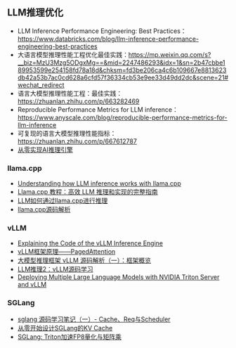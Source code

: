


## LLM推理优化


- LLM Inference Performance Engineering: Best Practices：https://www.databricks.com/blog/llm-inference-performance-engineering-best-practices
- 大语言模型推理性能工程优化最佳实践：https://mp.weixin.qq.com/s?__biz=MzU3Mzg5ODgxMg==&mid=2247486293&idx=1&sn=2b47cbbe189953599e254158fd78a18d&chksm=fd3be206ca4c6b109667e8813623db42a53b7ac0cd628a6cfd57f36334cb53e9ee33d49dd2dc&scene=21#wechat_redirect
- 语言大模型推理性能工程：最佳实践：https://zhuanlan.zhihu.com/p/663282469
- Reproducible Performance Metrics for LLM inference：https://www.anyscale.com/blog/reproducible-performance-metrics-for-llm-inference
- 可复现的语言大模型推理性能指标：https://zhuanlan.zhihu.com/p/667612787
- [从零实现AI推理引擎](https://www.zhihu.com/column/c_1760127081235820544)




### llama.cpp

- [Understanding how LLM inference works with llama.cpp](https://www.omrimallis.com/posts/understanding-how-llm-inference-works-with-llama-cpp/)
- [Llama.cpp 教程：高效 LLM 推理和实现的完整指南](https://blog.csdn.net/weixin_41863029/article/details/139456502)
- [LLM如何通过llama.cpp进行推理](https://blog.csdn.net/Blaze_bxh/article/details/137054444)
- [llama.cpp源码解析](https://mp.weixin.qq.com/s?__biz=MzA4MjY4NTk0NQ==&mid=2247519554&idx=1&sn=c619e9907fb515e88b6265cf7017b726&chksm=9f8337d4a8f4bec27c755148f904668a46c85322e6ba31bc6b0286887bbb30f8a24a49d2d918&mpshare=1&scene=23&srcid=1107jzAJDvx0GcmHJO92iIcA&sharer_shareinfo=3dc56c7e8fdbf855398ab67e34dfb5c7&sharer_shareinfo_first=3dc56c7e8fdbf855398ab67e34dfb5c7#rd)



### vLLM


- [Explaining the Code of the vLLM Inference Engine](https://medium.com/@crclq2018/explaining-the-source-code-behind-the-vllm-fast-inference-engine-91429f54d1f7)
- [vLLM框架原理——PagedAttention](https://zhuanlan.zhihu.com/p/649537608)
- [大模型推理框架 vLLM 源码解析（一）：框架概览](https://zhuanlan.zhihu.com/p/681402162)
- [LLM推理2：vLLM源码学习](https://zhuanlan.zhihu.com/p/643336063)
- [Deploying Multiple Large Language Models with NVIDIA Triton Server and vLLM](https://awslabs.github.io/data-on-eks/docs/gen-ai/inference/vLLM-NVIDIATritonServer-Llama2)





### SGLang


- [sglang 源码学习笔记（一）- Cache、Req与Scheduler](https://zhuanlan.zhihu.com/p/17186885141)
- [从零开始设计SGLang的KV Cache](https://zhuanlan.zhihu.com/p/31160183506)
- [SGLang: Triton加速FP8量化与矩阵乘](https://zhuanlan.zhihu.com/p/16179102081)








